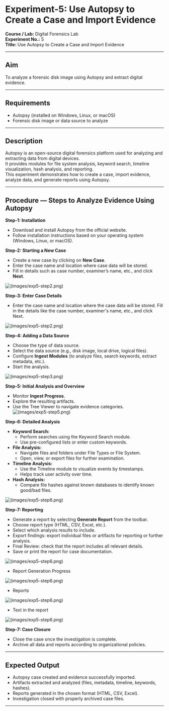 # Experiment-5: Use Autopsy to Create a Case and Import Evidence

**Course / Lab:** Digital Forensics Lab  
**Experiment No.:** 5  
**Title:** Use Autopsy to Create a Case and Import Evidence  


---

## Aim
To analyze a forensic disk image using Autopsy and extract digital evidence.

---

## Requirements
- Autopsy (installed on Windows, Linux, or macOS)  
- Forensic disk image or data source to analyze  

---

## Description
Autopsy is an open-source digital forensics platform used for analyzing and extracting data from digital devices.  
It provides modules for file system analysis, keyword search, timeline visualization, hash analysis, and reporting.  
This experiment demonstrates how to create a case, import evidence, analyze data, and generate reports using Autopsy.  

---

## Procedure — Steps to Analyze Evidence Using Autopsy

**Step-1: Installation**  
- Download and install Autopsy from the official website.  
- Follow installation instructions based on your operating system (Windows, Linux, or macOS).  


**Step-2: Starting a New Case**  
- Create a new case by clicking on **New Case**.  
- Enter the case name and location where case data will be stored.  
- Fill in details such as case number, examiner’s name, etc., and click **Next**.


![(images/exp5-step2.png)](https://github.com/baddiputi/Digital-Forensic-Lab-Exercises/blob/f90da30830306f35655735d52eb562bfd33a352f/images/WhatsApp%20Image%202025-09-01%20at%2012.29.59.jpeg)

**Step-3: Enter Case Details**  
- Enter the case name and location where the case data will be stored. Fill in the details like the case number, examiner's name, etc., and click Next.

![(images/exp5-step2.png)](https://github.com/baddiputi/Digital-Forensic-Lab-Exercises/blob/f90da30830306f35655735d52eb562bfd33a352f/images/WhatsApp%20Image%202025-09-01%20at%2012.30.16.jpeg)

**Step-4: Adding a Data Source**  
- Choose the type of data source.  
- Select the data source (e.g., disk image, local drive, logical files).  
- Configure **Ingest Modules** (to analyze files, search keywords, extract metadata, etc.).  
- Start the analysis.

![(images/exp5-step3.png)](https://github.com/baddiputi/Digital-Forensic-Lab-Exercises/blob/f90da30830306f35655735d52eb562bfd33a352f/images/WhatsApp%20Image%202025-09-01%20at%2012.31.16.jpeg)

**Step-5: Initial Analysis and Overview**  
- Monitor **Ingest Progress**.  
- Explore the resulting artifacts.  
- Use the Tree Viewer to navigate evidence categories.  
![(images/exp5-step5.png)](https://github.com/baddiputi/Digital-Forensic-Lab-Exercises/blob/f90da30830306f35655735d52eb562bfd33a352f/images/WhatsApp%20Image%202025-09-01%20at%2012.31.26.jpeg)

**Step-6: Detailed Analysis**  
- **Keyword Search:**  
  - Perform searches using the Keyword Search module.  
  - Use pre-configured lists or enter custom keywords.  
- **File Analysis:**  
  - Navigate files and folders under File Types or File System.  
  - Open, view, or export files for further examination.  
- **Timeline Analysis:**  
  - Use the Timeline module to visualize events by timestamps.  
  - Helps track user activity over time.  
- **Hash Analysis:**  
  - Compare file hashes against known databases to identify known good/bad files.

![(images/exp5-step6.png)](https://github.com/baddiputi/Digital-Forensic-Lab-Exercises/blob/f90da30830306f35655735d52eb562bfd33a352f/images/WhatsApp%20Image%202025-09-01%20at%2012.31.37.jpeg)

**Step-7: Reporting**  
- Generate a report by selecting **Generate Report** from the toolbar.  
- Choose report type (HTML, CSV, Excel, etc.).  
- Select which analysis results to include.  
- Export findings: export individual files or artifacts for reporting or further analysis.  
- Final Review: check that the report includes all relevant details.  
- Save or print the report for case documentation.  

![(images/exp5-step6.png)](https://github.com/baddiputi/Digital-Forensic-Lab-Exercises/blob/f90da30830306f35655735d52eb562bfd33a352f/images/WhatsApp%20Image%202025-09-01%20at%2012.31.52.jpeg)

- Report Generation Progress

![(images/exp5-step6.png)](https://github.com/baddiputi/Digital-Forensic-Lab-Exercises/blob/f90da30830306f35655735d52eb562bfd33a352f/images/WhatsApp%20Image%202025-09-01%20at%2012.32.03.jpeg)

- Reports

![(images/exp5-step6.png)](https://github.com/baddiputi/Digital-Forensic-Lab-Exercises/blob/f90da30830306f35655735d52eb562bfd33a352f/images/WhatsApp%20Image%202025-09-01%20at%2012.32.15.jpeg)

- Text in the report

![(images/exp5-step6.png)](https://github.com/baddiputi/Digital-Forensic-Lab-Exercises/blob/f90da30830306f35655735d52eb562bfd33a352f/images/WhatsApp%20Image%202025-09-01%20at%2012.32.38.jpeg)

**Step-7: Case Closure**  
- Close the case once the investigation is complete.  
- Archive all data and reports according to organizational policies.  

---

## Expected Output
- Autopsy case created and evidence successfully imported.  
- Artifacts extracted and analyzed (files, metadata, timeline, keywords, hashes).  
- Reports generated in the chosen format (HTML, CSV, Excel).  
- Investigation closed with properly archived case files.  

---
